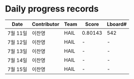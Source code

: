 # Daily progress records

| Date     | Contributor | Team   | Score   | Lboard# |
| -------- | ----------- | ------ | ------- | ------- |
| 7월 11일 | 이찬영      | HAIL   | 0.80143 | 542     |
| 7월 12일 | 이찬영      | HAIL   | -       | -       |
| 7월 13일 | 이찬영      | HAIL   | -       | -       |
| 7월 14일 | 이찬영      | HAIL   | -       | -       |
| 7월 15일 | 이찬영      | HAIL   | -       | -       |
